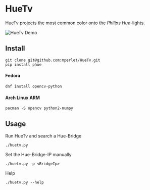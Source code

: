 # HueTv

HueTv projects the most common color onto the *Philips Hue*-lights.

![HueTv Demo](https://www.dropbox.com/s/dfni6ea5g9g66v2/huetv_demo.gif?raw=1 "HueTv Demo")

## Install

    git clone git@github.com:mperlet/HueTv.git
    pip install phue  
    
#### Fedora

    dnf install opencv-python
    
#### Arch Linux ARM
       
    pacman -S opencv python2-numpy
    
## Usage
    
Run HueTv and search a Hue-Bridge

    ./huetv.py

Set the Hue-Bridge-IP manually

    ./huetv.py -p <BridgeIp>
    
Help
    
    ./huetv.py --help